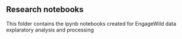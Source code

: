 ## Research notebooks
This folder contains the ipynb notebooks created for EngageWild data explaratory analysis and processing
